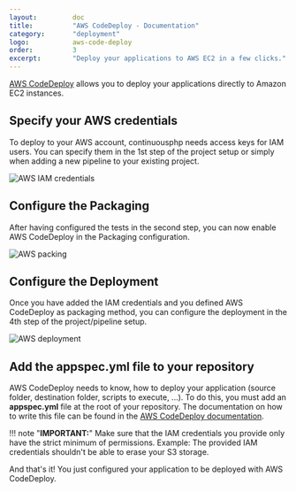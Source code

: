 ```yaml
---
layout:         doc
title:          "AWS CodeDeploy - Documentation"
category:       "deployment"
logo:           aws-code-deploy
order:          3
excerpt:        "Deploy your applications to AWS EC2 in a few clicks."
---
```


[AWS CodeDeploy](https://aws.amazon.com/codedeploy) allows you to deploy your applications directly to Amazon EC2 instances.

## Specify your AWS credentials
To deploy to your AWS account, continuousphp needs access keys for IAM users. You can specify them in the 1st step of the project
setup or simply when adding a new pipeline to your existing project.

![AWS IAM credentials](/assets/doc/deployment/aws-code-deploy/iam-credentials.png)

## Configure the Packaging
After having configured the tests in the second step, you can now enable AWS CodeDeploy in the Packaging configuration.

![AWS packing](/assets/doc/deployment/aws-code-deploy/packaging.png)

## Configure the Deployment
Once you have added the IAM credentials and you defined AWS CodeDeploy as packaging method, you can configure the deployment in the 4th step
of the project/pipeline setup.

![AWS deployment](/assets/doc/deployment/aws-code-deploy/destination.png)

## Add the appspec.yml file to your repository
AWS CodeDeploy needs to know, how to deploy your application (source folder, destination folder, scripts to execute, ...).
To do this, you must add an **appspec.yml** file at the root of your repository. The documentation on how to write this file
can be found in the [AWS CodeDeploy documentation](http://docs.aws.amazon.com/codedeploy/latest/userguide/app-spec-ref.html).

!!! note "**IMPORTANT:**"
    Make sure that the IAM credentials you provide only have the strict minimum of permissions. Example: The
    provided IAM credentials shouldn't be able to erase your S3 storage.

And that's it! You just configured your application to be deployed with AWS CodeDeploy.
